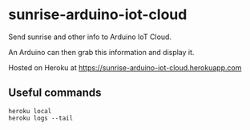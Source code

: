 # sunrise-arduino-iot-cloud

Send sunrise and other info to Arduino IoT Cloud.

An Arduino can then grab this information and display it.

Hosted on Heroku at <https://sunrise-arduino-iot-cloud.herokuapp.com>

## Useful commands

    heroku local
    heroku logs --tail